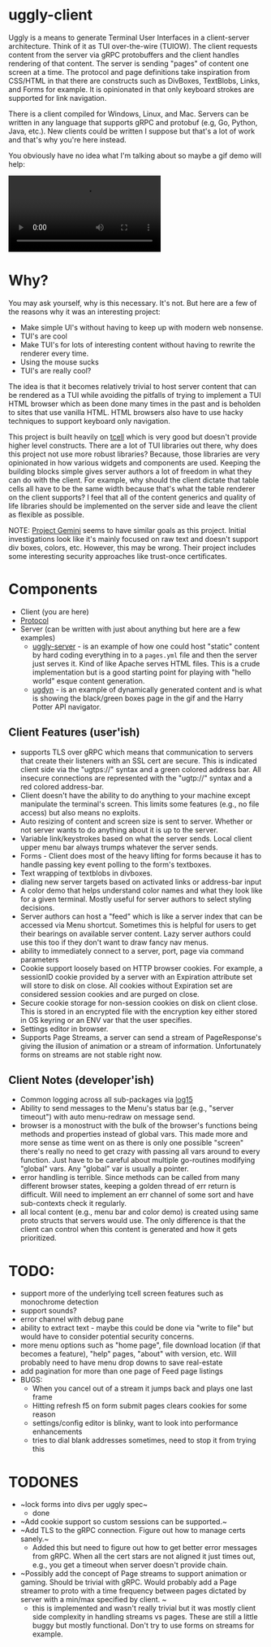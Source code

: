 # uggly-client
Uggly is a means to generate Terminal User Interfaces in a client-server architecture. Think of it as TUI over-the-wire (TUIOW). The client requests content from the server via gRPC protobuffers and the client handles rendering of that content. The server is sending "pages" of content one screen at a time. The protocol and page definitions take inspiration from CSS/HTML in that there are constructs such as DivBoxes, TextBlobs, Links, and Forms for example. It is opinionated in that only keyboard strokes are supported for link navigation.

There is a client compiled for Windows, Linux, and Mac. Servers can be written in any language that supports gRPC and protobuf (e.g, Go, Python, Java, etc.). New clients could be written I suppose but that's a lot of work and that's why you're here instead.

You obviously have no idea what I'm talking about so maybe a gif demo will help: 

<video src='./img/demo.mp4'></a>

# Why?
You may ask yourself, why is this necessary. It's not. But here are a few of the reasons why it was an interesting project:

* Make simple UI's without having to keep up with modern web nonsense.
* TUI's are cool
* Make TUI's for lots of interesting content without having to rewrite the renderer every time. 
* Using the mouse sucks
* TUI's are really cool?

The idea is that it becomes relatively trivial to host server content that can be rendered as a TUI while avoiding the pitfalls of trying to implement a TUI HTML browser which as been done many times in the past and is beholden to sites that use vanilla HTML.  HTML browsers also have to use hacky techniques to support keyboard only navigation.

This project is built heavily on [tcell](https://github.com/gdamore/tcell) which is very good but doesn't provide higher level constructs. There are a lot of TUI libraries out there, why does this project not use more robust libraries? Because, those libraries are very opinionated in how various widgets and components are used. Keeping the building blocks simple gives server authors a lot of freedom in what they can do with the client. For example, why should the client dictate that table cells all have to be the same width because that's what the table renderer on the client supports? I feel that all of the content generics and quality of life libraries should be implemented on the server side and leave the client as flexible as possible. 

NOTE: [Project Gemini](https://gemini.circumlunar.space/) seems to have similar goals as this project. Initial investigations look like it's mainly focused on raw text and doesn't support div boxes, colors, etc. However, this may be wrong. Their project includes some interesting security approaches like trust-once certificates. 

# Components
* Client (you are here)
* [Protocol](https://github.com/rendicott/uggly)
* Server (can be written with just about anything but here are a few examples)
  * [uggly-server](https://github.com/rendicott/uggly-server) - is an example of how one could host "static" content by hard coding everything in to a `pages.yml` file and then the server just serves it. Kind of like Apache serves HTML files. This is a crude implementation but is a good starting point for playing with "hello world" esque content generation.
  * [ugdyn](https://github.com/rendicott/ugdyn) - is an example of dynamically generated content and is what is showing the black/green boxes page in the gif and the Harry Potter API navigator. 

## Client Features (user'ish)
* supports TLS over gRPC which means that communication to servers that create their listeners with an SSL cert are secure. This is indicated client side via the "ugtps://" syntax and a green colored address bar. All insecure connections are represented with the "ugtp://" syntax and a red colored address-bar.
* Client doesn't have the ability to do anything to your machine except manipulate the terminal's screen. This limits some features (e.g., no file access) but also means no exploits. 
* Auto resizing of content and screen size is sent to server. Whether or not server wants to do anything about it is up to the server. 
* Variable link/keystrokes based on what the server sends. Local client upper menu bar always trumps whatever the server sends.
* Forms - Client does most of the heavy lifting for forms because it has to handle passing key event polling to the form's textboxes.
* Text wrapping of textblobs in divboxes. 
* dialing new server targets based on activated links or address-bar input
* A color demo that helps understand color names and what they look like for a given terminal. Mostly useful for server authors to select styling decisions. 
* Server authors can host a "feed" which is like a server index that can be accessed via Menu shortcut. Sometimes this is helpful for users to get their bearings on available server content. Lazy server authors could use this too if they don't want to draw fancy nav menus. 
* ability to immediately connect to a server, port, page via command parameters
* Cookie support loosely based on HTTP browser cookies. For example, a sessionID cookie provided by a server with an Expiration attribute set will store to disk on close. All cookies without Expiration set are considered session cookies and are purged on close. 
* Secure cookie storage for non-session cookies on disk on client close. This is stored in an encrypted file with the encryption key either stored in OS keyring or an ENV var that the user specifies. 
* Settings editor in browser.
* Supports Page Streams, a server can send a stream of PageResponse's giving the illusion of animation or a stream of information. Unfortunately forms on streams are not stable right now. 

## Client Notes (developer'ish)
* Common logging across all sub-packages via [log15](https://github.com/inconshreveable/log15)
* Ability to send messages to the Menu's status bar (e.g., "server timeout") with auto menu-redraw on message send. 
* browser is a monostruct with the bulk of the browser's functions being methods and properties instead of global vars. This made more and more sense as time went on as there is only one possible "screen" there's really no need to get crazy with passing all vars around to every function. Just have to be careful about multiple go-routines modifying "global" vars. Any "global" var is usually a pointer.
* error handling is terrible. Since methods can be called from many different browser states, keeping a golden thread of err return is difficult. Will need to implement an err channel of some sort and have sub-contexts check it regularly. 
* all local content (e.g., menu bar and color demo) is created using same proto structs that servers would use. The only difference is that the client can control when this content is generated and how it gets prioritized. 

# TODO:
* support more of the underlying tcell screen features such as monochrome detection
* support sounds?
* error channel with debug pane
* ability to extract text - maybe this could be done via "write to file" but would have to consider potential security concerns.
* more menu options such as "home page", file download location (if that becomes a feature), "help" pages, "about" with version, etc. Will probably need to have menu drop downs to save real-estate
* add pagination for more than one page of Feed page listings
* BUGS:
  * When you cancel out of a stream it jumps back and plays one last frame
  * Hitting refresh f5 on form submit pages clears cookies for some reason
  * settings/config editor is blinky, want to look into performance enhancements
  * tries to dial blank addresses sometimes, need to stop it from trying this

# TODONES
* ~lock forms into divs per uggly spec~
  * done
* ~Add cookie support so custom sessions can be supported.~
* ~Add TLS to the gRPC connection. Figure out how to manage certs sanely.~ 
  * Added this but need to figure out how to get better error messages from gRPC. When all the cert stars are not aligned it just times out, e.g., you get a timeout when server doesn't provide chain. 
* ~Possibly add the concept of Page streams to support animation or gaming. Should be trivial with gRPC. Would probably add a Page streamer to proto with a time frequency between pages dictated by server with a min/max specified by client. ~
  * this is implemented and wasn't really trivial but it was mostly client side complexity in handling streams vs pages. These are still a little buggy but mostly functional. Don't try to use forms on streams for example. 
